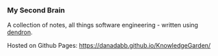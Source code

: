 ### My Second Brain

A collection of notes, all things software engineering - written using
[dendron](https://dendron.so/).

Hosted on Github Pages:
https://danadabb.github.io/KnowledgeGarden/
